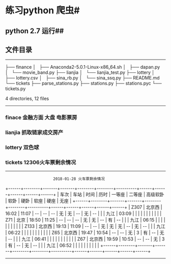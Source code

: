 # 练习python 爬虫#

## python 2.7 运行##

## 文件目录 ##
* * *
  ├── finance
  │   ├── Anaconda2-5.0.1-Linux-x86_64.sh
  │   ├── dapan.py
  │   └── movie_band.py
  ├── lianjia
  │   └── lianjia_test.py
  ├── lottery
  │   ├── lottery.csv
  │   ├── sina_rb.py
  │   └── sina_ssq.py
  ├── README.md
  └── tickets
      ├── parse_stations.py
      ├── stations.py
      ├── stations.pyc
      └── tickets.py

4 directories, 12 files
* * *
### finace 金融方面 大盘 电影票房 ###
### lianjia 抓取链家成交房产 ###
### lottery 双色球 ###
### tickets 12306火车票剩余情况 ###

* * *
                         2018-01-28 火车票剩余情况
   +------+--------+-------+-------+--------+--------+----------+------+------+------+------+------+
   | 车次 |  车站  |  时间 |  历时 | 一等座 | 二等座 | 高级软卧 | 软卧 | 硬卧 | 软座 | 硬座 | 无座 |
   +------+--------+-------+-------+--------+--------+----------+------+------+------+------+------+
   | Z307 | 北京西 | 16:02 | 11:07 |   --   |   --   |    --    |  无  |  无  |  --  |  无  |  --  |
   |      |  九江  | 03:09 |       |        |        |          |      |      |      |      |      |
   | Z71  |  北京  | 18:50 | 11:25 |   --   |   --   |    --    |  无  |  无  |  --  |  有  |  --  |
   |      |  九江  | 06:15 |       |        |        |          |      |      |      |      |      |
   | Z133 | 北京西 | 19:13 | 11:09 |   --   |   --   |    无    |  无  |  无  |  --  |  无  |  --  |
   |      |  九江  | 06:22 |       |        |        |          |      |      |      |      |      |
   | Z65  | 北京西 | 19:47 | 10:54 |   --   |   --   |    无    |  3   |  有  |  --  |  无  |  --  |
   |      |  九江  | 06:41 |       |        |        |          |      |      |      |      |      |
   | Z67  | 北京西 | 19:59 | 10:53 |   --   |   --   |    无    |  3   |  有  |  --  |  无  |  --  |
   |      |  九江  | 06:52 |       |        |        |          |      |      |      |      |      |
   +------+--------+-------+-------+--------+--------+----------+------+------+------+------+------+

* * *
